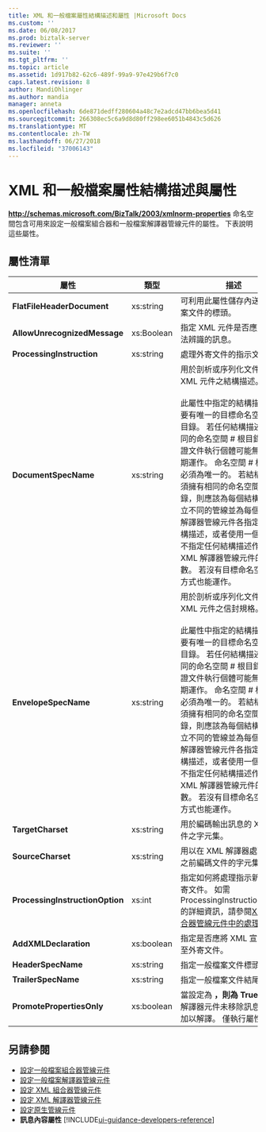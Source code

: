```yaml
---
title: XML 和一般檔案屬性結構描述和屬性 |Microsoft Docs
ms.custom: ''
ms.date: 06/08/2017
ms.prod: biztalk-server
ms.reviewer: ''
ms.suite: ''
ms.tgt_pltfrm: ''
ms.topic: article
ms.assetid: 1d917b82-62c6-489f-99a9-97e429b6f7c0
caps.latest.revision: 8
author: MandiOhlinger
ms.author: mandia
manager: anneta
ms.openlocfilehash: 6de871dedff280604a48c7e2adcd47bb6bea5d41
ms.sourcegitcommit: 266308ec5c6a9d8d80ff298ee6051b4843c5d626
ms.translationtype: MT
ms.contentlocale: zh-TW
ms.lasthandoff: 06/27/2018
ms.locfileid: "37006143"
---
```

# <a name="xml-and-flat-file-property-schema-and-properties"></a>XML 和一般檔案屬性結構描述與屬性
**http://schemas.microsoft.com/BizTalk/2003/xmlnorm-properties** 命名空間包含可用來設定一般檔案組合器和一般檔案解譯器管線元件的屬性。 下表說明這些屬性。  

## <a name="properties-list"></a>屬性清單

|屬性|類型|描述|  
|--------------|----------|-----------------|  
|**FlatFileHeaderDocument**|xs:string|可利用此屬性儲存內送一般檔案文件的標頭。|  
|**AllowUnrecognizedMessage**|xs:Boolean|指定 XML 元件是否應處理無法辨識的訊息。|  
|**ProcessingInstruction**|xs:string|處理外寄文件的指示文字。|  
|**DocumentSpecName**|xs:string|用於剖析或序列化文件的 XML 元件之結構描述。<br /><br /> 此屬性中指定的結構描述應該要有唯一的目標命名空間 # 根目錄。 若任何結構描述擁有相同的命名空間 # 根目錄，則驗證文件執行個體可能無法如預期運作。 命名空間 # 根目錄必須為唯一的。  若結構描述必須擁有相同的命名空間 # 根目錄，則應該為每個結構描述建立不同的管線並為每個 XML 解譯器管線元件各指定一個結構描述，或者使用一個管線但不指定任何結構描述作為 XML 解譯器管線元件的參數。  若沒有目標命名空間，此方式也能運作。|  
|**EnvelopeSpecName**|xs:string|用於剖析或序列化文件的 XML 元件之信封規格。<br /><br /> 此屬性中指定的結構描述應該要有唯一的目標命名空間 # 根目錄。 若任何結構描述擁有相同的命名空間 # 根目錄，則驗證文件執行個體可能無法如預期運作。 命名空間 # 根目錄必須為唯一的。  若結構描述必須擁有相同的命名空間 # 根目錄，則應該為每個結構描述建立不同的管線並為每個 XML 解譯器管線元件各指定一個結構描述，或者使用一個管線但不指定任何結構描述作為 XML 解譯器管線元件的參數。  若沒有目標命名空間，此方式也能運作。|  
|**TargetCharset**|xs:string|用於編碼輸出訊息的 XML 元件之字元集。|  
|**SourceCharset**|xs:string|用以在 XML 解譯器處理文件之前編碼文件的字元集。|  
|**ProcessingInstructionOption**|xs:int|指定如何將處理指示新增至外寄文件。 如需 ProcessingInstructionOption 的詳細資訊，請參閱[XML 組合器管線元件中的處理指示](../core/processing-instructions-in-the-xml-assembler-pipeline-component.md)。|  
|**AddXMLDeclaration**|xs:boolean|指定是否應將 XML 宣告新增至外寄文件。|  
|**HeaderSpecName**|xs:string|指定一般檔案文件標頭。|  
|**TrailerSpecName**|xs:string|指定一般檔案文件結尾。|  
|**PromotePropertiesOnly**|xs:boolean|當設定為 **，則為 True**，XML 解譯器元件未移除訊息信封或加以解譯。 僅執行屬性升級。|  

## <a name="see-also"></a>另請參閱  
- [設定一般檔案組合器管線元件](../core/how-to-configure-the-flat-file-assembler-pipeline-component.md)   
- [設定一般檔案解譯器管線元件](../core/how-to-configure-the-flat-file-disassembler-pipeline-component.md)   
- [設定 XML 組合器管線元件](../core/how-to-configure-the-xml-assembler-pipeline-component.md)   
- [設定 XML 解譯器管線元件](../core/how-to-configure-the-xml-disassembler-pipeline-component.md)   
- [設定原生管線元件](../core/configuring-native-pipeline-components.md)   
- **訊息內容屬性** [!INCLUDE[ui-guidance-developers-reference](../includes/ui-guidance-developers-reference.md)]
